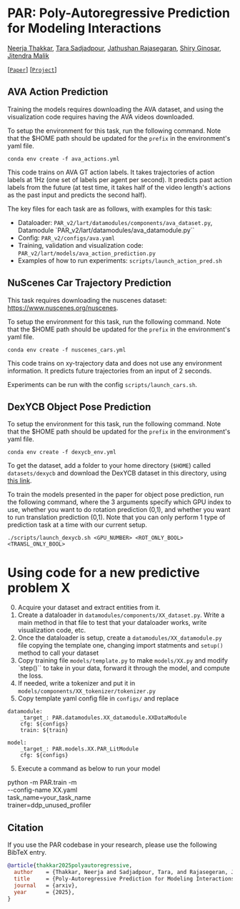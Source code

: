# PAR: Poly-Autoregressive Prediction for Modeling Interactions

[Neerja Thakkar](neerja.me), [Tara Sadjadpour](https://github.com/tsadja), [Jathushan Rajasegaran](https://brjathu.github.io/), [Shiry Ginosar](https://shiry.ttic.edu/), [Jitendra Malik](https://people.eecs.berkeley.edu/~malik/)

[[`Paper`](https://arxiv.org/abs/2502.08646)] [[`Project`](https://neerja.me/PAR/)]

## AVA Action Prediction

Training the models requires downloading the AVA dataset, and using the visualization code requires having the AVA videos downloaded.

To setup the environment for this task, run the following command. Note that the $HOME path should be updated for the `prefix` in the environment's yaml file.
```
conda env create -f ava_actions.yml
```

This code trains on AVA GT action labels. It takes trajectories of action labels at 1Hz (one set of labels per agent per second). It predicts past action labels from the future (at test time, it takes half of the video length's actions as the past input and predicts the second half).

The key files for each task are as follows, with examples for this task:
- Dataloader: `PAR_v2/lart/datamodules/components/ava_dataset.py`, Datamodule `PAR_v2/lart/datamodules/ava_datamodule.py``
- Config: `PAR_v2/configs/ava.yaml`
- Training, validation and visualization code: `PAR_v2/lart/models/ava_action_prediction.py`
- Examples of how to run experiments: `scripts/launch_action_pred.sh`

## NuScenes Car Trajectory Prediction

This task requires downloading the nuscenes dataset: https://www.nuscenes.org/nuscenes. 

To setup the environment for this task, run the following command. Note that the $HOME path should be updated for the `prefix` in the environment's yaml file.
```
conda env create -f nuscenes_cars.yml
```

This code trains on xy-trajectory data and does not use any environment information. It predicts future trajectories from an input of 2 seconds. 

Experiments can be run with the config `scripts/launch_cars.sh`.

## DexYCB Object Pose Prediction
To setup the environment for this task, run the following command. Note that the $HOME path should be updated for the `prefix` in the environment's yaml file.
```
conda env create -f dexycb_env.yml
```

To get the dataset, add a folder to your home directory (`$HOME`) called `datasets/dexycb` and download the DexYCB dataset in this directory, using [this link](https://dex-ycb.github.io/). 

To train the models presented in the paper for object pose prediction, run the following command, where the 3 arguments specify which GPU index to use, whether you want to do rotation prediction (0,1), and whether you want to run translation prediction (0,1). Note that you can only perform 1 type of prediction task at a time with our current setup.
```
./scripts/launch_dexycb.sh <GPU_NUMBER> <ROT_ONLY_BOOL> <TRANSL_ONLY_BOOL>
```


# Using code for a new predictive problem X
0. Acquire your dataset and extract entities from it.
1. Create a dataloader in `datamodules/components/XX_dataset.py`. Write a main method in that file to test that your dataloader works, write visualization code, etc. 
2. Once the dataloader is setup, create a `datamodules/XX_datamodule.py` file copying the template one, changing import statments and `setup()` method to call your dataset
3. Copy training file `models/template.py` to make `models/XX.py` and modify `step()`` to take in your data, forward it through the model, and compute the loss. 
4. If needed, write a tokenizer and put it in `models/components/XX_tokenizer/tokenizer.py`
4. Copy template yaml config file in `configs/` and replace

```
datamodule:
    _target_: PAR.datamodules.XX_datamodule.XXDataModule
    cfg: ${configs}
    train: ${train}

model:
    _target_: PAR.models.XX.PAR_LitModule
    cfg: ${configs}
```

5. Execute a command as below to run your model

python -m PAR.train -m \
--config-name XX.yaml \
task_name=your_task_name \
trainer=ddp_unused_profiler 


## Citation

If you use the PAR codebase in your research, please use the following BibTeX entry.

```bibtex
@article{thakkar2025polyautoregressive,
  author    = {Thakkar, Neerja and Sadjadpour, Tara, and Rajasegeran, Jathushan, and Ginosar, Shiry, and Malik, Jitendra},
  title     = {Poly-Autoregressive Prediction for Modeling Interactions},
  journal   = {arxiv},
  year      = {2025},
}
```